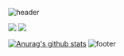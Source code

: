 ![header](https://capsule-render.vercel.app/api?type=waving&color=30A9DE&height=100&section=header)

<a href="https://hongdosan.tistory.com/"><img src="http://img.shields.io/badge/-Tech%20blog-red?style=flat-square&logo=tistory&link=https://hongdosan.tistory.com/"></a>
<a href="https://www.linkedin.com/in/hongdosan/"><img src="http://img.shields.io/badge/-LinkedIn-blue?style=flat-square&logo=linkedin&link=https://www.linkedin.com/in/hongdosan/"></a>

[![Anurag's github stats](https://github-readme-stats.vercel.app/api?env=PAT_1&username=HyuckJuneHong&theme=graywhite)](https://github.com/HyuckJuneHong?tab=repositories)
![footer](https://capsule-render.vercel.app/api?type=waving&color=EFDC05&height=70&section=footer)

<!--
![footer](https://capsule-render.vercel.app/api?type=waving&color=EFDC05&height=70&section=footer)

[![개발을 담다](https://capsule-render.vercel.app/api?type=waving&color=0:EEFF00,100:a82da8&height=120&section=header&text=홍도산's%20Tech-Blog&fontSize=37&animation=fadeIn&fontAlignY=30&descAlignY=37&descAlign=77)](https://hongdosan.tistory.com/)

[![Anurag's github stats](https://github-readme-stats.vercel.app/api?env=PAT_1&username=HyuckJuneHong&theme=graywhite)](https://github.com/HyuckJuneHong?tab=repositories)

[![footer](https://capsule-render.vercel.app/api?type=waving&color=0:EEFF00,100:a82da8&height=80&section=footer&fontAlignY=85&fontSize=10)](https://hongdosan.tistory.com/)

[![Hits](https://hits.seeyoufarm.com/api/count/incr/badge.svg?url=https%3A%2F%2Fgithub.com%2Fbombo-dev%2F&count_bg=%2379C83D&title_bg=%23555555&icon=&icon_color=%23E7E7E7&title=hits&edge_flat=false)](https://hits.seeyoufarm.com)

<p><img  src="https://github-readme-stats.vercel.app/api/top-langs?username=HyuckJuneHong&show_icons=true&locale=en&layout=compact" alt="HyuckJuneHong" /></p>

**HyuckJuneHong/HyuckJuneHong** is a ✨ _special_ ✨ repository because its `README.md` (this file) appears on your GitHub profile.

Here are some ideas to get you started:

- 🔭 I’m currently working on ...
- 🌱 I’m currently learning ...
- 👯 I’m looking to collaborate on ...
- 🤔 I’m looking for help with ...
- 💬 Ask me about ...
- 📫 How to reach me: ...
- 😄 Pronouns: ...
- ⚡ Fun fact: ...

![Anurag's GitHub stats](https://github-readme-stats.vercel.app/api?username=HyuckJuneHong)

![Anurag's GitHub stats](https://github-readme-stats.vercel.app/api?username=HyuckJuneHong&show_icons=true&theme=graywhite)
-->
